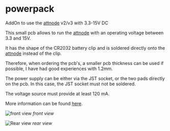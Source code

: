 # powerpack
 AddOn to use the [attnode](https://attno.de) v2/v3 with 3.3-15V DC

This small pcb allows to run the [attnode](https://attno.de) with an operating voltage between 3.3 and 15V.

It has the shape of the CR2032 battery clip and is soldered directly onto the [attnode](https://attno.de) instead of the clip.

Therefore, when ordering the pcb's, a smaller pcb thickness can be used if possible, I have had good experiences with 1.2mm.

The power supply can be either via the JST socket, or the two pads directly on the pcb. In this case, the JST socket must not be soldered.

The voltage source must provide at least 120 mA.

More information can be found [here](https://www.attno.de/blog/2021-01-08).

![front view](https://github.com/theArcher73/powerpack/blob/main/kicad-project/img/board_front.png) *front view*

![Rear view](https://github.com/theArcher73/powerpack/blob/main/kicad-project/img/board_rear.png) *rear view*
